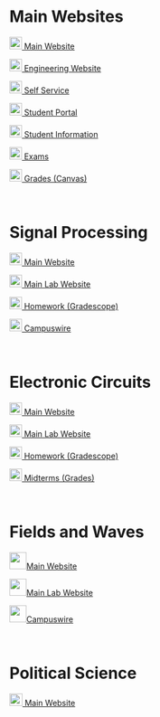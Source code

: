 # Main Websites
<p><img src="https://cdn.vox-cdn.com/thumbor/FGgViEqt2ML--Uxw1Pu6Gw4rV8o=/0x0:800x400/1200x800/filters:focal(336x136:464x264)/cdn.vox-cdn.com/uploads/chorus_image/image/56187479/DHNkdRfXoAEp2VD.0.jpg" width="22" height="22"><a href="https://illinois.edu/" target="_blank"> Main Website</a></p>
<p><img src="https://cdn.vox-cdn.com/thumbor/FGgViEqt2ML--Uxw1Pu6Gw4rV8o=/0x0:800x400/1200x800/filters:focal(336x136:464x264)/cdn.vox-cdn.com/uploads/chorus_image/image/56187479/DHNkdRfXoAEp2VD.0.jpg" width="22" height="22"><a href="https://grainger.illinois.edu/" target="_blank"> Engineering Website</a></p>
<p><img src="https://cdn.vox-cdn.com/thumbor/FGgViEqt2ML--Uxw1Pu6Gw4rV8o=/0x0:800x400/1200x800/filters:focal(336x136:464x264)/cdn.vox-cdn.com/uploads/chorus_image/image/56187479/DHNkdRfXoAEp2VD.0.jpg" width="22" height="22"><a href="https://apps.uillinois.edu/selfservice/" target="_blank"> Self Service</a></p>
<p><img src="https://cdn.vox-cdn.com/thumbor/FGgViEqt2ML--Uxw1Pu6Gw4rV8o=/0x0:800x400/1200x800/filters:focal(336x136:464x264)/cdn.vox-cdn.com/uploads/chorus_image/image/56187479/DHNkdRfXoAEp2VD.0.jpg" width="22" height="22"><a href="https://student.myillini.illinois.edu/" target="_blank"> Student Portal</a></p>
<p><img src="https://cdn.vox-cdn.com/thumbor/FGgViEqt2ML--Uxw1Pu6Gw4rV8o=/0x0:800x400/1200x800/filters:focal(336x136:464x264)/cdn.vox-cdn.com/uploads/chorus_image/image/56187479/DHNkdRfXoAEp2VD.0.jpg" width="22" height="22"><a href="https://my.ece.illinois.edu/" target="_blank"> Student Information</a></p>
<p><img src="https://cdn.vox-cdn.com/thumbor/FGgViEqt2ML--Uxw1Pu6Gw4rV8o=/0x0:800x400/1200x800/filters:focal(336x136:464x264)/cdn.vox-cdn.com/uploads/chorus_image/image/56187479/DHNkdRfXoAEp2VD.0.jpg" width="22" height="22"><a href="https://cbtf.engr.illinois.edu/sched/user/979886" target="_blank"> Exams</a></p>
<p><img src="https://cdn.vox-cdn.com/thumbor/FGgViEqt2ML--Uxw1Pu6Gw4rV8o=/0x0:800x400/1200x800/filters:focal(336x136:464x264)/cdn.vox-cdn.com/uploads/chorus_image/image/56187479/DHNkdRfXoAEp2VD.0.jpg" width="22" height="22"><a href="https://canvas.illinois.edu/" target="_blank"> Grades (Canvas)</a></p>

<br>

# Signal Processing
<p><img src="https://static.vecteezy.com/system/resources/previews/000/450/681/original/satellite-dish-vector-icon.jpg" width="22" height="22"><a href="https://courses.grainger.illinois.edu/ECE310/sp2022/" target="_blank"> Main Website</a></p>
<p><img src="https://static.vecteezy.com/system/resources/previews/000/450/681/original/satellite-dish-vector-icon.jpg" width="22" height="22"><a href="https://courses.engr.illinois.edu/ece311/sp2022/" target="_blank"> Main Lab Website</a></p>
<p><img src="https://static.vecteezy.com/system/resources/previews/000/450/681/original/satellite-dish-vector-icon.jpg" width="22" height="22"><a href="https://www.gradescope.com/" target="_blank"> Homework (Gradescope)</a></p>
<p><img src="https://static.vecteezy.com/system/resources/previews/000/450/681/original/satellite-dish-vector-icon.jpg" width="22" height="22"><a href="https://campuswire.com/c/G8D8C4013/feed/1" target="_blank"> Campuswire</a></p>

<br>

# Electronic Circuits
<p><img src="https://cdn4.iconfinder.com/data/icons/web-design-and-development-3-7/128/131-512.png" width="22" height="22"><a href="https://courses.engr.illinois.edu/ece342/sp2022/" target="_blank"> Main Website</a></p>
<p><img src="https://cdn4.iconfinder.com/data/icons/web-design-and-development-3-7/128/131-512.png" width="22" height="22"><a href="https://courses.grainger.illinois.edu/ece343/sp2022/index.html" target="_blank"> Main Lab Website</a></p>
<p><img src="https://cdn4.iconfinder.com/data/icons/web-design-and-development-3-7/128/131-512.png" width="22" height="22"><a href="https://www.gradescope.com/" target="_blank"> Homework (Gradescope)</a></p>
<p><img src="https://cdn4.iconfinder.com/data/icons/web-design-and-development-3-7/128/131-512.png" width="22" height="22"><a href="https://compass2g.illinois.edu/webapps/blackboard/content/listContent.jsp?course_id=_62861_1&content_id=_5723685_1" target="_blank"> Midterms (Grades)</a></p>


<br>

# Fields and Waves
<p><img src="https://cdn3.iconfinder.com/data/icons/sound-waves-2/64/254_sound-wave-music-soundwave-vibration-audio-256.png" width="30" height="30"><a href="https://courses.engr.illinois.edu/ece329/" target="_blank">Main Website</a></p>
<p><img src="https://cdn3.iconfinder.com/data/icons/sound-waves-2/64/254_sound-wave-music-soundwave-vibration-audio-256.png" width="30" height="30"><a href="https://www.ilie.ece.illinois.edu/ece-398-ri" target="_blank">Main Lab Website</a></p>
<p><img src="https://cdn3.iconfinder.com/data/icons/sound-waves-2/64/254_sound-wave-music-soundwave-vibration-audio-256.png" width="30" height="30"><a href="https://campuswire.com/c/G58C3D48B/feed" target="_blank">Campuswire</a></p>

<br>

# Political Science
<p><img src="https://www.uakron.edu/polisci/images/political-science-icon.png" width="23" height="22"><a href="https://learn.illinois.edu/course/view.php?id=67012%22%3E" target="_blank"> Main Website</a></p>

<br>
<br>
<br>
<br>
<br>
<br>

